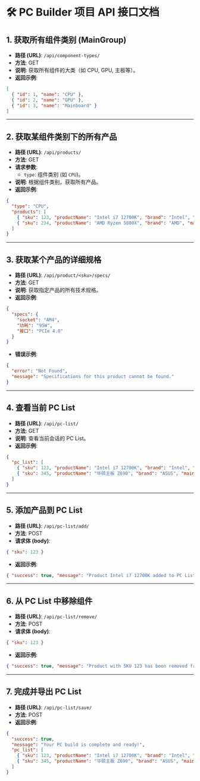
# 🛠️ PC Builder 项目 API 接口文档

## 1. 获取所有组件类别 (MainGroup)
- **路径 (URL)**: `/api/component-types/`
- **方法**: GET
- **说明**: 获取所有组件的大类（如 CPU, GPU, 主板等）。
- **返回示例**:
```json
[
  { "id": 1, "name": "CPU" },
  { "id": 2, "name": "GPU" },
  { "id": 3, "name": "Mainboard" }
]
```

---

## 2. 获取某组件类别下的所有产品
- **路径 (URL)**: `/api/products/`
- **方法**: GET
- **请求参数**:
  - `type`: 组件类别 (如 `CPU`)。
- **说明**: 根据组件类别，获取所有产品。
- **返回示例**:
```json
{
  "type": "CPU",
  "products": [
    { "sku": 123, "productName": "Intel i7 12700K", "brand": "Intel", "mainGroup": "CPU" },
    { "sku": 234, "productName": "AMD Ryzen 5800X", "brand": "AMD", "mainGroup": "CPU" }
  ]
}
```

---

## 3. 获取某个产品的详细规格
- **路径 (URL)**: `/api/product/<sku>/specs/`
- **方法**: GET
- **说明**: 获取指定产品的所有技术规格。
- **返回示例**:
```json
{
  "specs": {
    "socket": "AM4",
    "功耗": "95W",
    "接口": "PCIe 4.0"
  }
}
```
- **错误示例**:
```json
{
  "error": "Not Found",
  "message": "Specifications for this product cannot be found."
}
```

---

## 4. 查看当前 PC List
- **路径 (URL)**: `/api/pc-list/`
- **方法**: GET
- **说明**: 查看当前会话的 PC List。
- **返回示例**:
```json
{
  "pc_list": [
    { "sku": 123, "productName": "Intel i7 12700K", "brand": "Intel", "mainGroup": "CPU" },
    { "sku": 345, "productName": "华硕主板 Z690", "brand": "ASUS", "mainGroup": "Mainboard" }
  ]
}
```

---

## 5. 添加产品到 PC List
- **路径 (URL)**: `/api/pc-list/add/`
- **方法**: POST
- **请求体 (body)**:
```json
{ "sku": 123 }
```
- **返回示例**:
```json
{ "success": true, "message": "Product Intel i7 12700K added to PC List." }
```

---

## 6. 从 PC List 中移除组件
- **路径 (URL)**: `/api/pc-list/remove/`
- **方法**: POST
- **请求体 (body)**:
```json
{ "sku": 123 }
```
- **返回示例**:
```json
{ "success": true, "message": "Product with SKU 123 has been removed from PC List." }
```

---

## 7. 完成并导出 PC List
- **路径 (URL)**: `/api/pc-list/save/`
- **方法**: POST
- **返回示例**:
```json
{
  "success": true,
  "message": "Your PC build is complete and ready!",
  "pc_list": [
    { "sku": 123, "productName": "Intel i7 12700K", "brand": "Intel", "mainGroup": "CPU" },
    { "sku": 345, "productName": "华硕主板 Z690", "brand": "ASUS", "mainGroup": "Mainboard" }
  ]
}
```

